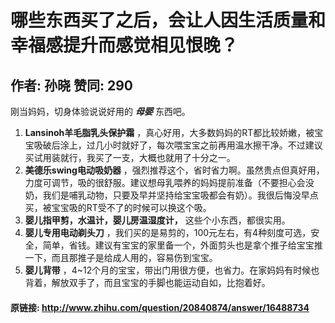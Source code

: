 # 哪些东西买了之后，会让人因生活质量和幸福感提升而感觉相见恨晚？
## 作者: 孙晓  赞同: 290
刚当妈妈，切身体验说说好用的 _**母婴**_ 东西吧。  

  1. **Lansinoh羊毛脂乳头保护霜** ，真心好用，大多数妈妈的RT都比较娇嫩，被宝宝吸破后涂上，过几小时就好了，每次喂宝宝之前再用温水擦干净。不过建议买试用装就行，我买了一支，大概也就用了十分之一。 
  2. **美德乐swing电动吸奶器** ，强烈推荐这个，省时省力啊。虽然贵点但真好用，力度可调节，吸的很舒服。建议想母乳喂养的妈妈提前准备（不要担心会没奶，我们是哺乳动物，只要及早并坚持给宝宝吸都会有奶）。我很后悔没早点买，被宝宝吸的RT受不了的时候可以换这个吸。 
  3. **婴儿指甲剪，水温计，婴儿房温湿度计，** 这些个小东西，都很实用。 
  4. **婴儿专用电动剃头刀** ，我们买的是易剪的，100元左右，有4种刻度可选，安全，简单，省钱。建议有宝宝的家里备一个，外面剪头也是拿个推子给宝宝推一下，而且那推子是给成人用的，容易伤到宝宝。 
  5. **婴儿背带** ，4~12个月的宝宝，带出门用很方便，也省力。在家妈妈有时候也背着，解放双手了，而且宝宝的手脚也能运动自如，比抱着好。 

#### 原链接: http://www.zhihu.com/question/20840874/answer/16488734